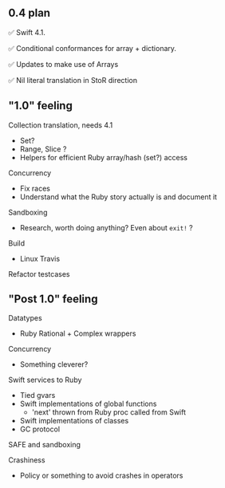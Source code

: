 ## 0.4 plan

✅ Swift 4.1.

✅ Conditional conformances for array + dictionary.

✅ Updates to make use of Arrays

✅ Nil literal translation in StoR direction

## "1.0" feeling 

Collection translation, needs 4.1
* Set?
* Range, Slice ?
* Helpers for efficient Ruby array/hash (set?) access

Concurrency
* Fix races
* Understand what the Ruby story actually is and document it

Sandboxing
* Research, worth doing anything?  Even about `exit!` ?

Build
* Linux Travis

Refactor testcases

## "Post 1.0" feeling

Datatypes
* Ruby Rational + Complex wrappers

Concurrency
* Something cleverer?

Swift services to Ruby
* Tied gvars
* Swift implementations of global functions
  * 'next' thrown from Ruby proc called from Swift
* Swift implementations of classes
* GC protocol

SAFE and sandboxing

Crashiness
* Policy or something to avoid crashes in operators

